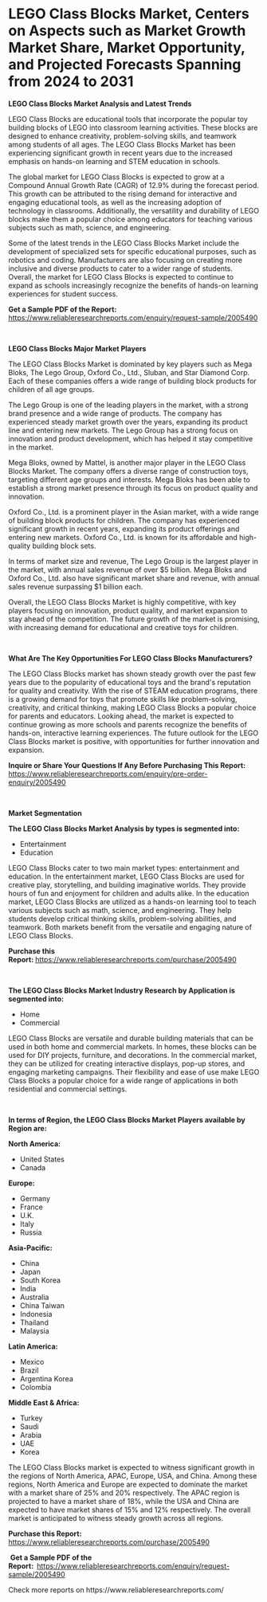 <p><h1>LEGO Class Blocks Market, Centers on Aspects such as Market Growth Market Share, Market Opportunity, and Projected Forecasts Spanning from 2024 to 2031</h1></p><p><strong>LEGO Class Blocks Market Analysis and Latest Trends</strong></p>
<p><p>LEGO Class Blocks are educational tools that incorporate the popular toy building blocks of LEGO into classroom learning activities. These blocks are designed to enhance creativity, problem-solving skills, and teamwork among students of all ages. The LEGO Class Blocks Market has been experiencing significant growth in recent years due to the increased emphasis on hands-on learning and STEM education in schools. </p><p>The global market for LEGO Class Blocks is expected to grow at a Compound Annual Growth Rate (CAGR) of 12.9% during the forecast period. This growth can be attributed to the rising demand for interactive and engaging educational tools, as well as the increasing adoption of technology in classrooms. Additionally, the versatility and durability of LEGO blocks make them a popular choice among educators for teaching various subjects such as math, science, and engineering.</p><p>Some of the latest trends in the LEGO Class Blocks Market include the development of specialized sets for specific educational purposes, such as robotics and coding. Manufacturers are also focusing on creating more inclusive and diverse products to cater to a wider range of students. Overall, the market for LEGO Class Blocks is expected to continue to expand as schools increasingly recognize the benefits of hands-on learning experiences for student success.</p></p>
<p><strong>Get a Sample PDF of the Report:&nbsp;</strong> <a href="https://www.reliableresearchreports.com/enquiry/request-sample/2005490">https://www.reliableresearchreports.com/enquiry/request-sample/2005490</a></p>
<p>&nbsp;</p>
<p><strong>LEGO Class Blocks Major Market Players</strong></p>
<p><p>The LEGO Class Blocks Market is dominated by key players such as Mega Bloks, The Lego Group, Oxford Co., Ltd., Sluban, and Star Diamond Corp. Each of these companies offers a wide range of building block products for children of all age groups.</p><p>The Lego Group is one of the leading players in the market, with a strong brand presence and a wide range of products. The company has experienced steady market growth over the years, expanding its product line and entering new markets. The Lego Group has a strong focus on innovation and product development, which has helped it stay competitive in the market.</p><p>Mega Bloks, owned by Mattel, is another major player in the LEGO Class Blocks Market. The company offers a diverse range of construction toys, targeting different age groups and interests. Mega Bloks has been able to establish a strong market presence through its focus on product quality and innovation.</p><p>Oxford Co., Ltd. is a prominent player in the Asian market, with a wide range of building block products for children. The company has experienced significant growth in recent years, expanding its product offerings and entering new markets. Oxford Co., Ltd. is known for its affordable and high-quality building block sets.</p><p>In terms of market size and revenue, The Lego Group is the largest player in the market, with annual sales revenue of over $5 billion. Mega Bloks and Oxford Co., Ltd. also have significant market share and revenue, with annual sales revenue surpassing $1 billion each.</p><p>Overall, the LEGO Class Blocks Market is highly competitive, with key players focusing on innovation, product quality, and market expansion to stay ahead of the competition. The future growth of the market is promising, with increasing demand for educational and creative toys for children.</p></p>
<p>&nbsp;</p>
<p><strong>What Are The Key Opportunities For LEGO Class Blocks Manufacturers?</strong></p>
<p><p>The LEGO Class Blocks market has shown steady growth over the past few years due to the popularity of educational toys and the brand's reputation for quality and creativity. With the rise of STEAM education programs, there is a growing demand for toys that promote skills like problem-solving, creativity, and critical thinking, making LEGO Class Blocks a popular choice for parents and educators. Looking ahead, the market is expected to continue growing as more schools and parents recognize the benefits of hands-on, interactive learning experiences. The future outlook for the LEGO Class Blocks market is positive, with opportunities for further innovation and expansion.</p></p>
<p><strong>Inquire or Share Your Questions If Any Before Purchasing This Report:</strong> <a href="https://www.reliableresearchreports.com/enquiry/pre-order-enquiry/2005490">https://www.reliableresearchreports.com/enquiry/pre-order-enquiry/2005490</a></p>
<p>&nbsp;</p>
<p><strong>Market Segmentation</strong></p>
<p><strong>The LEGO Class Blocks Market Analysis by types is segmented into:</strong></p>
<p><ul><li>Entertainment</li><li>Education</li></ul></p>
<p><p>LEGO Class Blocks cater to two main market types: entertainment and education. In the entertainment market, LEGO Class Blocks are used for creative play, storytelling, and building imaginative worlds. They provide hours of fun and enjoyment for children and adults alike. In the education market, LEGO Class Blocks are utilized as a hands-on learning tool to teach various subjects such as math, science, and engineering. They help students develop critical thinking skills, problem-solving abilities, and teamwork. Both markets benefit from the versatile and engaging nature of LEGO Class Blocks.</p></p>
<p><strong>Purchase this Report:&nbsp;</strong><a href="https://www.reliableresearchreports.com/purchase/2005490">https://www.reliableresearchreports.com/purchase/2005490</a></p>
<p>&nbsp;</p>
<p><strong>The LEGO Class Blocks Market Industry Research by Application is segmented into:</strong></p>
<p><ul><li>Home</li><li>Commercial</li></ul></p>
<p><p>LEGO Class Blocks are versatile and durable building materials that can be used in both home and commercial markets. In homes, these blocks can be used for DIY projects, furniture, and decorations. In the commercial market, they can be utilized for creating interactive displays, pop-up stores, and engaging marketing campaigns. Their flexibility and ease of use make LEGO Class Blocks a popular choice for a wide range of applications in both residential and commercial settings.</p></p>
<p>&nbsp;</p>
<p><strong>In terms of Region, the LEGO Class Blocks Market Players available by Region are:</strong></p>
<p>
    <p> <strong> North America: </strong>
        <ul>
            <li>United States</li>
            <li>Canada</li>
        </ul>
        </p> 
    <p> <strong> Europe: </strong>
        <ul>
            <li>Germany</li>
            <li>France</li>
            <li>U.K.</li>
            <li>Italy</li>
            <li>Russia</li>
        </ul>
        </p> 
    <p> <strong> Asia-Pacific: </strong>
        <ul>
            <li>China</li>
            <li>Japan</li>
            <li>South Korea</li>
            <li>India</li>
            <li>Australia</li>
            <li>China Taiwan</li>
            <li>Indonesia</li>
            <li>Thailand</li>
            <li>Malaysia</li>
        </ul>
        </p> 
    <p> <strong> Latin America: </strong>
        <ul>
            <li>Mexico</li>
            <li>Brazil</li>
            <li>Argentina Korea</li>
            <li>Colombia</li>
        </ul>
        </p> 
    <p> <strong> Middle East & Africa: </strong>
        <ul>
            <li>Turkey</li>
            <li>Saudi</li>
            <li>Arabia</li>
            <li>UAE</li>
            <li>Korea</li>
        </ul>
    </p>
    </p>
<p><p>The LEGO Class Blocks market is expected to witness significant growth in the regions of North America, APAC, Europe, USA, and China. Among these regions, North America and Europe are expected to dominate the market with a market share of 25% and 20% respectively. The APAC region is projected to have a market share of 18%, while the USA and China are expected to have market shares of 15% and 12% respectively. The overall market is anticipated to witness steady growth across all regions.</p></p>
<p><strong>Purchase this Report: </strong><a href="https://www.reliableresearchreports.com/purchase/2005490">https://www.reliableresearchreports.com/purchase/2005490</a></p>
<p>&nbsp;<strong>Get a Sample PDF of the Report:&nbsp;&nbsp;</strong><a href="https://www.reliableresearchreports.com/enquiry/request-sample/2005490">https://www.reliableresearchreports.com/enquiry/request-sample/2005490</a></p>
<p><strong></strong></p>
<p>Check more reports on https://www.reliableresearchreports.com/</p>